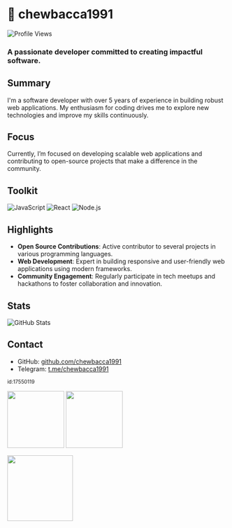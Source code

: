 # 👾 chewbacca1991

![Profile Views](https://komarev.com/ghpvc/?username=chewbacca1991&label=Profile%20Views&color=blue&style=flat)

### A passionate developer committed to creating impactful software.

## Summary
I'm a software developer with over 5 years of experience in building robust web applications. My enthusiasm for coding drives me to explore new technologies and improve my skills continuously.

## Focus
Currently, I’m focused on developing scalable web applications and contributing to open-source projects that make a difference in the community.

## Toolkit
![JavaScript](https://img.shields.io/badge/-JavaScript-FFD700?style=flat&logo=javascript&logoColor=black) ![React](https://img.shields.io/badge/-React-61DAFB?style=flat&logo=react&logoColor=black) ![Node.js](https://img.shields.io/badge/-Node.js-8CC84B?style=flat&logo=node.js&logoColor=white)

## Highlights
- **Open Source Contributions**: Active contributor to several projects in various programming languages.
- **Web Development**: Expert in building responsive and user-friendly web applications using modern frameworks.
- **Community Engagement**: Regularly participate in tech meetups and hackathons to foster collaboration and innovation.

## Stats
![GitHub Stats](https://github-readme-stats.vercel.app/api?username=chewbacca1991&show_icons=true&hide_title=true&count_private=true&theme=blueberry)

## Contact
- GitHub: [github.com/chewbacca1991](https://github.com/chewbacca1991)
- Telegram: [t.me/chewbacca1991](https://t.me/chewbacca1991)

<sub>id:17550119</sub>

<p><img src="https://github-readme-stats.vercel.app/api/top-langs/?username=chewbacca1991&layout=compact&theme=github_dark" height="130"/> <img src="https://github-readme-stats.vercel.app/api?username=chewbacca1991&show_icons=true&theme=github_dark" height="130"/></p>
<p><img src="https://streak-stats.demolab.com/?user=chewbacca1991&theme=github_dark" height="150"/></p>
